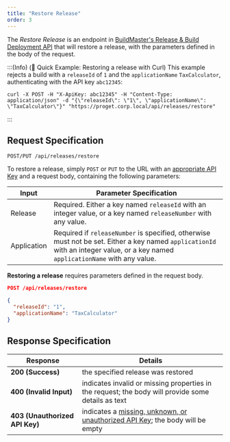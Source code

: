 ```yaml
---
title: "Restore Release"
order: 3
---
```


The *Restore Release* is an endpoint in [BuildMaster's Release & Build Deployment API](/docs/buildmaster/reference/api/release-and-build) that will restore a release, with the parameters defined in the body of the request.

:::(Info) (🚀 Quick Example: Restoring a release with Curl)
This example rejects a build with a `releaseId` of `1` and the `applicationName` `TaxCalculator`, authenticating with the API key `abc12345`:

````
curl -X POST -H "X-ApiKey: abc12345" -H "Content-Type: application/json" -d "{\"releaseId\": \"1\", \"applicationName\": \"TaxCalculator\"}" "https://proget.corp.local/api/releases/restore"
````
:::

## Request Specification
```
POST/PUT /api/releases/restore
```

To restore a release, simply `POST` or `PUT` to the URL with an [appropriate API Key](/docs/buildmaster/reference/api/release-and-build#authentication) and a request body, containing the following parameters:

| Input | Parameter Specification |
| --- | --- |
| Release | Required. Either a key named `releaseId` with an integer value, or a key named `releaseNumber` with any value. |
| Application | Required if `releaseNumber` is specified, otherwise must not be set. Either a key named `applicationId` with an integer value, or a key named `applicationName` with any value. |

**Restoring a release** requires parameters defined in the request body.

```json
POST /api/releases/restore

{
  "releaseId": "1",
  "applicationName": "TaxCalculator"
}
```

## Response Specification

| Response | Details |
|---|---|
| **200 (Success)** | the specified release was restored |
| **400 (Invalid Input)** | indicates invalid or missing properties in the request; the body will provide some details as text |
| **403 (Unauthorized API Key)** | indicates a [missing, unknown, or unauthorized API Key](/docs/proget/reference-api/proget-api-licenses#authentication); the body will be empty |